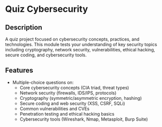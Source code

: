 # Quiz Cybersecurity

## Description
A quiz project focused on cybersecurity concepts, practices, and technologies. This module tests your understanding of key security topics including cryptography, network security, vulnerabilities, ethical hacking, secure coding, and cybersecurity tools.

## Features
- Multiple-choice questions on:
  - Core cybersecurity concepts (CIA triad, threat types)
  - Network security (firewalls, IDS/IPS, protocols)
  - Cryptography (symmetric/asymmetric encryption, hashing)
  - Secure coding and web security (XSS, CSRF, SQLi)
  - Common vulnerabilities and CVEs
  - Penetration testing and ethical hacking basics
  - Cybersecurity tools (Wireshark, Nmap, Metasploit, Burp Suite)
